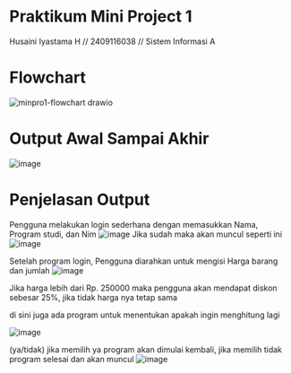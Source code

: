 # **Praktikum Mini Project 1**
Husaini Iyastama H // 2409116038 // Sistem Informasi A

# **Flowchart**
![minpro1-flowchart drawio](https://github.com/user-attachments/assets/8940721f-74e9-409b-bd22-a02c55bdf289)

# **Output Awal Sampai Akhir**
![image](https://github.com/user-attachments/assets/df8e262e-ca79-4bfa-9181-e5b0799ba349)

# **Penjelasan Output**
Pengguna melakukan login sederhana dengan memasukkan Nama, Program studi, dan Nim
![image](https://github.com/user-attachments/assets/ac7833f2-3011-4e3f-99c6-507d0798b654)
Jika sudah maka akan muncul seperti ini ![image](https://github.com/user-attachments/assets/884c4025-9504-4fe8-9701-13a2ff747f37)

Setelah program login, Pengguna diarahkan untuk mengisi Harga barang dan jumlah
![image](https://github.com/user-attachments/assets/cf4a9e64-3f9a-4816-a018-60db8c4f504b)

Jika harga lebih dari Rp. 250000 maka pengguna akan mendapat diskon sebesar 25%, jika tidak harga nya tetap sama

di sini juga ada program untuk menentukan apakah ingin menghitung lagi

![image](https://github.com/user-attachments/assets/c420f02f-d788-4a1f-83c1-60e71fb37890)

(ya/tidak)
jika memilih ya program akan dimulai kembali, jika memilih tidak program selesai dan akan muncul ![image](https://github.com/user-attachments/assets/29bcadbf-5e42-4a51-98da-fae4ca23ba6e)











